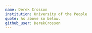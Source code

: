 ```yaml
---
name: Derek Crosson
institution: University of the People
quote: As above so below.
github_user: DerekCrosson
---
```

